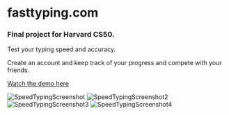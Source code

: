 # fasttyping.com

### Final project for Harvard CS50.

Test your typing speed and accuracy.

Create an account and keep track of your progress and compete with your friends.

[Watch the demo here](https://youtu.be/QXqC5yYUjYI)

![SpeedTypingScreenshot](https://user-images.githubusercontent.com/48306717/128440889-b860c0f5-0d48-4344-ae52-1fd945aa8f9b.png)
![SpeedTypingScreenshot2](https://user-images.githubusercontent.com/48306717/128451417-12fdd12f-4333-44fe-ab95-9f50d5c16c7d.png)
![SpeedTypingScreenshot3](https://user-images.githubusercontent.com/48306717/128451420-693a8322-cf2a-4097-839e-560d3e90a8d9.png)
![SpeedTypingScreenshot4](https://user-images.githubusercontent.com/48306717/128451429-0c00d204-ba79-4769-ae8b-e8affee7738a.png)
